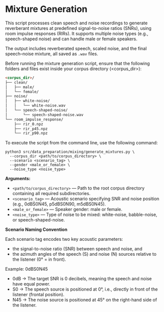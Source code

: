 # Mixture Generation

This script processes clean speech and noise recordings to generate reverberant mixtures at predefined signal-to-noise ratios (SNRs), using room impulse responses (RIRs). It supports multiple noise types (e.g., speech-shaped noise) and can handle male or female speakers.

The output includes reverberated speech, scaled noise, and the final speech–noise mixture, all saved as `.wav` files.

Before running the mixture generation script, ensure that the following folders and files exist inside your corpus directory (<corpus_dir>):

```markdown
<corpus_dir>/
├── clean/
│   ├── male/
│   └── female/
├── noise/
│   ├── white-noise/
│   │   └── white-noise.wav
│   └── speech-shaped-noise/
│       └── speech-shaped-noise.wav
└── room_impulse_response/
    ├── rir_0.npz
    ├── rir_p45.npz
    └── rir_p90.npz
```

To execute the script from the command line, use the following command:

```shell
python3 src/data_preparation/mixing/generate_mixtures.py \
  --corpus_dir <path/to/corpus_directory> \
  --scenario <scenario_tag> \
  --gender <male_or_female> \
  --noise_type <noise_type>
```

**Arguments:**

- `<path/to/corpus_directory>` — Path to the root corpus directory containing all required subdirectories.
- `<scenario_tag>` — Acoustic scenario specifying SNR and noise position (e.g., 0dBS0N45, p5dBS0N90, m5dBS0N45).
- `<male_or_female>` — Speaker gender: male or female.
- `<noise_type>` — Type of noise to be mixed: white-noise, babble-noise, or speech-shaped-noise.

**Scenario Naming Convention** 

Each scenario tag encodes two key acoustic parameters:
- the signal-to-noise ratio (SNR) between speech and noise, and
- the azimuth angles of the speech (S) and noise (N) sources relative to the listener (0° = in front).

Example: 0dBS0N45
- 0dB $\rightarrow$ The target SNR is 0 decibels, meaning the speech and noise have equal power.
- S0 $\rightarrow$ The speech source is positioned at 0°, i.e., directly in front of the listener (frontal position).
- N45 $\rightarrow$ The noise source is positioned at 45° on the right-hand side of the listener.
